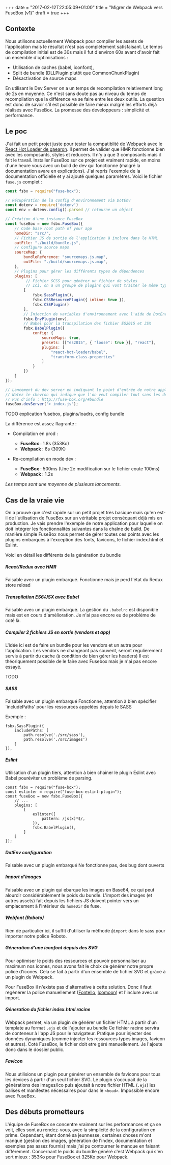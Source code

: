 +++
date = "2017-02-12T22:05:09+01:00"
title = "Migrer de Webpack vers FuseBox (v1)"
draft = true
+++

## Contexte

Nous utilisons actuellement Webpack pour compiler les assets de l'application mais le résultat n'est pas complétement satisfaisant. Le temps de compilation initial est de 30s mais il fut d'environ 60s avant d'avoir fait un ensemble d'optimisations :

- Utilisation de caches (babel, iconfont), 
- Split de bundle (DLLPlugin plutôt que CommonChunkPlugin) 
- Désactivation de source maps

En utilisant le Dev Server on a un temps de recompilation relativement long de 2s en moyenne. Ce n'est sans doute pas au niveau du temps de recompilation que la différence va se faire entre les deux outils. 
La question est donc de savoir s'il est possible de faire mieux malgré les efforts déjà réalisés avec FuseBox. La promesse des developpeurs : simplicité et performance.

## Le poc

J'ai fait un petit projet juste pour tester la compatiblité de Webpack avec le [React Hot Loader de gaearon](https://github.com/gaearon/react-hot-loader). Il permet de valider que HMR fonctionne bien avec les composants, styles et reducers. Il n'y a que 3 composants mais il fait le travail. Installer FuseBox sur ce projet est vraiment rapide, en moins d'une heure vous avec un build de dev qui fonctionne (malgré la documentation avare en explications). J'ai repris l'exemple de la documentation officielle et y ai ajouté quelques paramètres. Voici le fichier `fuse.js` complet : 

```javascript
const fsbx = require("fuse-box");

// Récupération de la config d'environnement via DotEnv
const dotenv = require('dotenv')
const env = dotenv.config().parsed // retourne un object

// Création d'une instance FuseBox
const fuseBox = new fsbx.FuseBox({
    // Code base root path of your app
    homeDir: "src/",
    // Fichier JS de sortie de l'application à inclure dans le HTML
    outFile: "./build/bundle.js",
    // Configure source maps
    sourceMap: {
        bundleReference: "sourcemaps.js.map",
        outFile: "./build/sourcemaps.js.map",
    },
    // Plugins pour gérer les différents types de dépendences
    plugins: [
    	 // Fichier SCSS pour générer un fichier de styles
    	 // Ici, on a un groupe de plugins qui vont traiter le même type de fichier
        [
            fsbx.SassPlugin(),
            fsbx.CSSResourcePlugin({ inline: true }),
            fsbx.CSSPlugin()
        ],
        // Injection de variables d'environnement avec l'aide de DotEnv
        fsbx.EnvPlugin(env),
        // Babel pour la transpilation des fichier ES2015 et JSX
        fsbx.BabelPlugin({
            config: {
                sourceMaps: true,
                presets: [["es2015", { "loose": true }], "react"],
                plugins: [
                    "react-hot-loader/babel",
                    "transform-class-properties"
                ]
            }
        })
    ]
});

// Lancement du dev server en indiquant le point d'entrée de notre application
// Notez le chevron qui indique que l'on veut compiler tout sans les dépendences
// Pus d'info : http://fuse-box.org/#bundle
fuseBox.devServer("> index.js");
```

TODO explication fusebox, plugins/loadrs, config bundle

La différence est assez flagrante : 

- Compilation en prod :
  - **FuseBox** : 1.8s (353Ko)
  - **Webpack** : 6s (309K)

- Re-compilation en mode dev :
  - **FuseBox** : 500ms (Une 2e modification sur le fichier coute 100ms)
  - **Webpack** : 1.2s

_Les temps sont une moyenne de plusieurs lancements._

## Cas de la vraie vie

On a prouvé que c'est rapide sur un petit projet très basique mais qu'en est-il de l'utilisation de FuseBox sur un 
véritable projet conséquant déjà mis en production. 
Je vais prendre l'exemple de notre application pour laquelle on doit intégrer les 
fonctionnalités suivantes dans la chaîne de build. De manière simple FuseBox nous permet de gérer 
toutes ces points avec les plugins embarqués à l'exception des fonts, favicons, le fichier index.html et Eslint.

Voici en détail les différents de la génération du bundle

##### React/Redux avec HMR

Faisable avec un plugin embarqué.
Fonctionne mais je perd l'état du Redux store reload

##### Transpilation ES6/JSX avec Babel

Faisable avec un plugin embarqué.
La gestion du `.babelrc` est disponible mais est en cours d'amélioration. Je n'ai pas encore eu de probléme de coté là.

##### Compiler 2 fichiers JS en sortie (vendors et app)

L'idée ici est de faire un bundle pour les vendors et un autre pour l'application. 
Les vendors ne changeant pas souvent, seront regulierement servis à partir du cache (à condition de bien gérer les headers)
Il est théoriquement possible de le faire avec Fusebox mais je n'ai pas encore essayé.

TODO

##### SASS

Faisable avec un plugin embarqué
Fonctionne, attention à bien spécifier `includePaths' pour les ressources appelées depuis le SASS

Exemple : 

```
fsbx.SassPlugin({
    includePaths: [
        path.resolve('./src/sass'),
        path.resolve('./src/images')
    ]
}),
```
##### Eslint

Utilisation d'un plugin tiers, attention à bien chainer le plugin Eslint avec Babel pouréviter un problème de parsing. 
 
```
const fsbx = require("fuse-box");
const eslinter = require("fuse-box-eslint-plugin");
const fuseBox = new fsbx.FuseBox({
    // ...
    plugins: [
        [
            eslinter({
                pattern: /js(x)*$/,
            }),
            fsbx.BabelPlugin(),
        ]
    ]
});
```

##### DotEnv configuration

Faisable avec un plugin embarqué
Ne fonctionne pas, des bug dont ouverts
 
##### Import d'images

Faisable avec un plugin qui ebarque les images en Base64, ce qui peut alourdir considérablement le poids du bundle.
L'import des images (et autres assets) fait depuis les fichiers JS doivent pointer vers un emplacement à l'intérieur du `homeDir` de fuse. 

##### Webfont (Roboto)

Rien de particulier ici, il suffit d'utiliser la méthode `@import` dans le sass pour importer notre police Roboto.

##### Géneration d'une iconfont depuis des SVG

Pour optimiser le poids des ressources et pouvoir personnaliser au maximum nos icones, nous avons fait le choix de générer notre propre police d'icones. Cela se fait à partir d'un ensemble de fichier SVG et grâce à un plugin de Webpack.

Pour FuseBox il n'existe pas d'alternative à cette solution. 
Donc il faut regénérer la police manuellement ([Fontello](http://fontello.com), [Icomoon](https://icomoon.io)) 
et l'inclure avec un import.


##### Géneration du fichier index.html racine

Webpack permet, via un plugin de générer un fichier HTML à partir d'un template au format `.ejs` et de l'ajouter au bundle
Ce fichier racine servira de conteneur à l'app JS pour le navigateur. Pratique pour injecter des données dynamiques (comme injecter les ressources types images, favicon et autres).
Coté FuseBox, le fichier doit etre géré manuellement. Je l'ajoute donc dans le dossier public.

##### Favicon

Nous utilisions un plugin pour générer un ensemble de favicons pour tous les devices à partir d'un seul fichier SVG. 
Le plugin s'occupait de la générations des images/ico puis ajoutait à notre fichier HTML (`.ejs`) les balises et manifestes nécessaires pour dans le `<head>`. Impossible encore avec FuseBox.


## Des débuts prometteurs

L'équipe de FuseBox se concentre vraiment sur les performances et ça se voit, elles sont au rendez-vous, avec la simplicité de la configuration en prime. Cepandant, étant donné sa jeunnesse, certaines choses m'ont manqué (gestion des images, génération de l'index, documentation et exemples pas assez fournis) mais j'ai pu contourner le manque en faisant différement. Concernant le poids du bundle généré c'est Webpack qui s'en sort mieux : 353Ko pour FuseBox et 325Ko pour Webpack.
